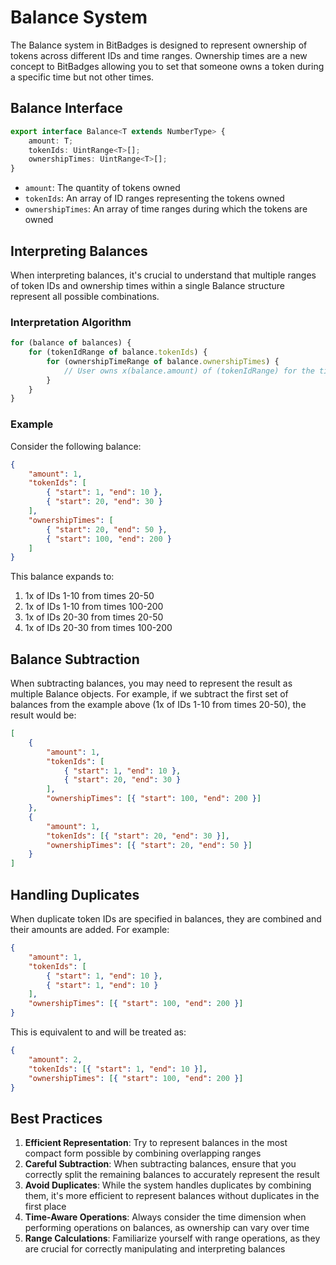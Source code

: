 # Balance System

The Balance system in BitBadges is designed to represent ownership of tokens across different IDs and time ranges. Ownership times are a new concept to BitBadges allowing you to set that someone owns a token during a specific time but not other times.

## Balance Interface

```typescript
export interface Balance<T extends NumberType> {
    amount: T;
    tokenIds: UintRange<T>[];
    ownershipTimes: UintRange<T>[];
}
```

-   `amount`: The quantity of tokens owned
-   `tokenIds`: An array of ID ranges representing the tokens owned
-   `ownershipTimes`: An array of time ranges during which the tokens are owned

## Interpreting Balances

When interpreting balances, it's crucial to understand that multiple ranges of token IDs and ownership times within a single Balance structure represent all possible combinations.

### Interpretation Algorithm

```javascript
for (balance of balances) {
    for (tokenIdRange of balance.tokenIds) {
        for (ownershipTimeRange of balance.ownershipTimes) {
            // User owns x(balance.amount) of (tokenIdRange) for the times (ownershipTimeRange)
        }
    }
}
```

### Example

Consider the following balance:

```json
{
    "amount": 1,
    "tokenIds": [
        { "start": 1, "end": 10 },
        { "start": 20, "end": 30 }
    ],
    "ownershipTimes": [
        { "start": 20, "end": 50 },
        { "start": 100, "end": 200 }
    ]
}
```

This balance expands to:

1. 1x of IDs 1-10 from times 20-50
2. 1x of IDs 1-10 from times 100-200
3. 1x of IDs 20-30 from times 20-50
4. 1x of IDs 20-30 from times 100-200

## Balance Subtraction

When subtracting balances, you may need to represent the result as multiple Balance objects. For example, if we subtract the first set of balances from the example above (1x of IDs 1-10 from times 20-50), the result would be:

```json
[
    {
        "amount": 1,
        "tokenIds": [
            { "start": 1, "end": 10 },
            { "start": 20, "end": 30 }
        ],
        "ownershipTimes": [{ "start": 100, "end": 200 }]
    },
    {
        "amount": 1,
        "tokenIds": [{ "start": 20, "end": 30 }],
        "ownershipTimes": [{ "start": 20, "end": 50 }]
    }
]
```

## Handling Duplicates

When duplicate token IDs are specified in balances, they are combined and their amounts are added. For example:

```json
{
    "amount": 1,
    "tokenIds": [
        { "start": 1, "end": 10 },
        { "start": 1, "end": 10 }
    ],
    "ownershipTimes": [{ "start": 100, "end": 200 }]
}
```

This is equivalent to and will be treated as:

```json
{
    "amount": 2,
    "tokenIds": [{ "start": 1, "end": 10 }],
    "ownershipTimes": [{ "start": 100, "end": 200 }]
}
```

## Best Practices

1. **Efficient Representation**: Try to represent balances in the most compact form possible by combining overlapping ranges
2. **Careful Subtraction**: When subtracting balances, ensure that you correctly split the remaining balances to accurately represent the result
3. **Avoid Duplicates**: While the system handles duplicates by combining them, it's more efficient to represent balances without duplicates in the first place
4. **Time-Aware Operations**: Always consider the time dimension when performing operations on balances, as ownership can vary over time
5. **Range Calculations**: Familiarize yourself with range operations, as they are crucial for correctly manipulating and interpreting balances
